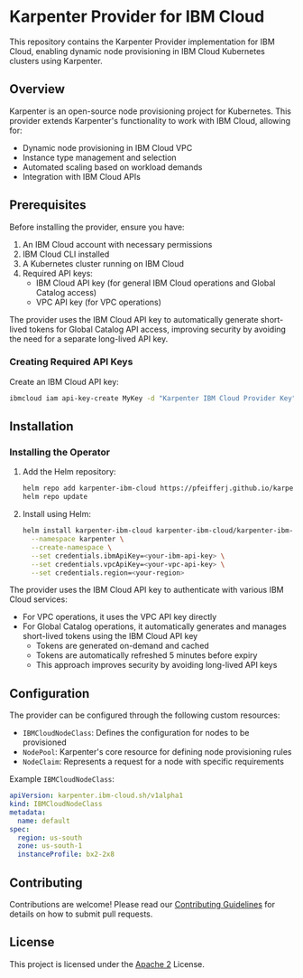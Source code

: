 # Karpenter Provider for IBM Cloud

This repository contains the Karpenter Provider implementation for IBM Cloud, enabling dynamic node provisioning in IBM Cloud Kubernetes clusters using Karpenter.

## Overview

Karpenter is an open-source node provisioning project for Kubernetes. This provider extends Karpenter's functionality to work with IBM Cloud, allowing for:

- Dynamic node provisioning in IBM Cloud VPC
- Instance type management and selection
- Automated scaling based on workload demands
- Integration with IBM Cloud APIs

## Prerequisites

Before installing the provider, ensure you have:

1. An IBM Cloud account with necessary permissions
2. IBM Cloud CLI installed
3. A Kubernetes cluster running on IBM Cloud
4. Required API keys:
   - IBM Cloud API key (for general IBM Cloud operations and Global Catalog access)
   - VPC API key (for VPC operations)

The provider uses the IBM Cloud API key to automatically generate short-lived tokens for Global Catalog API access, improving security by avoiding the need for a separate long-lived API key.

### Creating Required API Keys

Create an IBM Cloud API key:

```bash
ibmcloud iam api-key-create MyKey -d "Karpenter IBM Cloud Provider Key" --file key_file
```

## Installation

### Installing the Operator

1. Add the Helm repository:

   ```bash
   helm repo add karpenter-ibm-cloud https://pfeifferj.github.io/karpenter-provider-ibm-cloud/index.yaml
   helm repo update
   ```

2. Install using Helm:
   ```bash
   helm install karpenter-ibm-cloud karpenter-ibm-cloud/karpenter-ibm-cloud \
     --namespace karpenter \
     --create-namespace \
     --set credentials.ibmApiKey=<your-ibm-api-key> \
     --set credentials.vpcApiKey=<your-vpc-api-key> \
     --set credentials.region=<your-region>
   ```

The provider uses the IBM Cloud API key to authenticate with various IBM Cloud services:

- For VPC operations, it uses the VPC API key directly
- For Global Catalog operations, it automatically generates and manages short-lived tokens using the IBM Cloud API key
  - Tokens are generated on-demand and cached
  - Tokens are automatically refreshed 5 minutes before expiry
  - This approach improves security by avoiding long-lived API keys

## Configuration

The provider can be configured through the following custom resources:

- `IBMCloudNodeClass`: Defines the configuration for nodes to be provisioned
- `NodePool`: Karpenter's core resource for defining node provisioning rules
- `NodeClaim`: Represents a request for a node with specific requirements

Example `IBMCloudNodeClass`:

```yaml
apiVersion: karpenter.ibm-cloud.sh/v1alpha1
kind: IBMCloudNodeClass
metadata:
  name: default
spec:
  region: us-south
  zone: us-south-1
  instanceProfile: bx2-2x8
```

## Contributing

Contributions are welcome! Please read our [Contributing Guidelines](CONTRIBUTING.md) for details on how to submit pull requests.

## License

This project is licensed under the [Apache 2](LICENSE) License.
